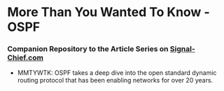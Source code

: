 # More Than You Wanted To Know - OSPF

### Companion Repository to the Article Series on [Signal-Chief.com](https://www.signal-chief.com)

- MMTYWTK: OSPF takes a deep dive into the open standard dynamic routing protocol that has been enabling networks for over 20 years. 
